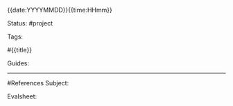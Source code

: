 {{date:YYYYMMDD}}{{time:HHmm}}

Status: #project

Tags:

#{{title}}




Guides:


---
#References
Subject:


Evalsheet:

